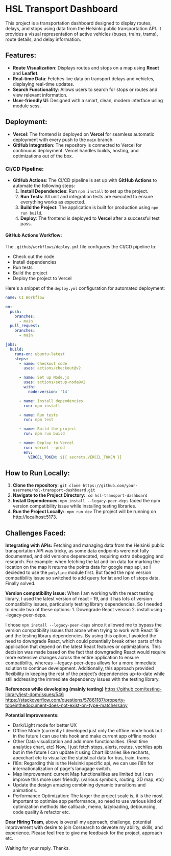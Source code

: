 # HSL Transport Dashboard

This project is a transportation dashboard designed to display routes, delays, and stops using data from the Helsinki public transportation API. It provides a visual representation of active vehicles (buses, trains, trams), route details, and delay information.

## Features:
- **Route Visualization**: Displays routes and stops on a map using **React** and **Leaflet**.
- **Real-time Data**: Fetches live data on transport delays and vehicles, displaying real-time updates.
- **Search Functionality**: Allows users to search for stops or routes and view relevant information.
- **User-friendly UI**: Designed with a smart, clean, modern interface using module scss.

## Deployment:

- **Vercel**: The frontend is deployed on **Vercel** for seamless automatic deployment with every push to the `main` branch.
- **GitHub Integration**: The repository is connected to Vercel for continuous deployment. Vercel handles builds, hosting, and optimizations out of the box.

### CI/CD Pipeline:
- **GitHub Actions**: The CI/CD pipeline is set up with **GitHub Actions** to automate the following steps:
  1. **Install Dependencies**: Run `npm install` to set up the project.
  2. **Run Tests**: All unit and integration tests are executed to ensure everything works as expected.
  3. **Build the Project**: The application is built for production using `npm run build`.
  4. **Deploy**: The frontend is deployed to **Vercel** after a successful test pass.

#### GitHub Actions Workflow:
The `.github/workflows/deploy.yml` file configures the CI/CD pipeline to:
- Check out the code
- Install dependencies
- Run tests
- Build the project
- Deploy the project to Vercel

Here's a snippet of the `deploy.yml` configuration for automated deployment:

```yaml
name: CI Workflow

on:
  push:
    branches:
      - main
  pull_request:
    branches:
      - main

jobs:
  build:
    runs-on: ubuntu-latest
    steps:
      - name: Checkout code
        uses: actions/checkout@v2

      - name: Set up Node.js
        uses: actions/setup-node@v2
        with:
          node-version: '14'

      - name: Install dependencies
        run: npm install

      - name: Run tests
        run: npm test

      - name: Build the project
        run: npm run build

      - name: Deploy to Vercel
        run: vercel --prod
        env:
          VERCEL_TOKEN: ${{ secrets.VERCEL_TOKEN }}
```

## How to Run Locally:

  1. **Clone the repository**: `git clone https://github.com/your-username/hsl-transport-dashboard.git`
  2. **Navigate to the Project Directory:**: `cd hsl-transport-dashboard`
  3. **Install Dependences**: `npm install --legacy-peer-deps` faced the npm version compatibility issue while installing testing libraries. 
  4. **Run the Project Locally:**: `npm run dev` The project will be running on http://localhost:5173.

## Challenges Faced:

**Integrating with APIs:** Fetching and managing data from the Helsinki public transportation API was tricky, as some data endpoints were not fully documented, and old versions deperecated, requiring extra debugging and research.
 For example: when fetching the lat and lon data for marking the location on the map it returns the points data for google map api, so I decieded to use the `polyline` module first. But faced the npm version compatibility issue so switched to add query for lat and lon of stops data. Finally solved. 

**Version compatibility issue:** When I am working with the react testing library, I used the latest version of react - 19, and it has lots of version compatibility issues, particularly testing library dependencies. So I needed to decide two of these options: 1. Downgrade React version 2. install using --legacy-peer-deps. 

I chose `npm install --legacy-peer-deps` since it allowed me to bypass the version compatibility issues that arose when trying to work with React 19 and the testing library dependencies. By using this option, I avoided the need to downgrade React, which could potentially break other parts of the application that depend on the latest React features or optimizations. This decision was made based on the fact that downgrading React would require more extensive changes across the entire application to ensure compatibility, whereas --legacy-peer-deps allows for a more immediate solution to continue development. Additionally, this approach provided flexibility in keeping the rest of the project’s dependencies up-to-date while still addressing the immediate dependency issues with the testing library.


**References while developing (mainly testing)**
https://github.com/testing-library/jest-dom/issues/546
https://stackoverflow.com/questions/57861187/property-tobeinthedocument-does-not-exist-on-type-matchersany


**Potential Improvements:**

- Dark/Light mode for better UX
- Offline Mode (currently I developed just only the offline mode hook but in the future I can use this hook and make current app offline mode)
- Other Data visualization and add more functionalities. (Real time analytics chart, etc)
  Now, I just fetch stops, alerts, routes, vechiles apis but in the future I can update it using Chart libraries like recharts, apexchart etc to visualize the statistical data for bus, train, trams. 
- I18n: Regarding this is the Helsinki specific api, we can use i18n for internationalization of page's lanugage switch. 
- Map improvement: current Map functionalities are limited but I can improve this more user friendly. (various symbols, routing, 3D map, etc)
- Update the design amazing combining dynamic transitions and animations. 
- Performance Optimization: The larger the project scale is, it is the most important to optimise app performance, so need to use various kind of optimization methods like callback, memo, lazyloading, debouncing, code quality & refactor etc. 


**Dear Hiring Team**, above is overall my approach, challenge, potential improvement with desire to join Corsearch to deveote my ability, skills, and experience. 
Please feel free to give me feedback for the project, approach etc. 

Waiting for your reply. 
Thanks. 
